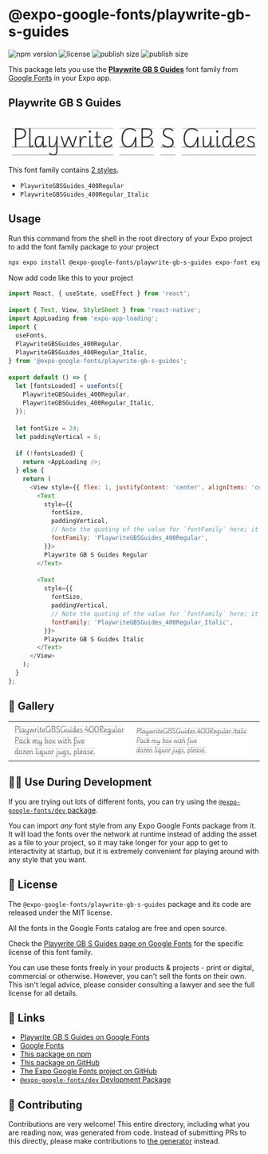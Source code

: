 # @expo-google-fonts/playwrite-gb-s-guides

![npm version](https://flat.badgen.net/npm/v/@expo-google-fonts/playwrite-gb-s-guides)
![license](https://flat.badgen.net/github/license/expo/google-fonts)
![publish size](https://flat.badgen.net/packagephobia/install/@expo-google-fonts/playwrite-gb-s-guides)
![publish size](https://flat.badgen.net/packagephobia/publish/@expo-google-fonts/playwrite-gb-s-guides)

This package lets you use the [**Playwrite GB S Guides**](https://fonts.google.com/specimen/Playwrite+GB+S+Guides) font family from [Google Fonts](https://fonts.google.com/) in your Expo app.

## Playwrite GB S Guides

![Playwrite GB S Guides](./font-family.png)

This font family contains [2 styles](#-gallery).

- `PlaywriteGBSGuides_400Regular`
- `PlaywriteGBSGuides_400Regular_Italic`

## Usage

Run this command from the shell in the root directory of your Expo project to add the font family package to your project
```sh
npx expo install @expo-google-fonts/playwrite-gb-s-guides expo-font expo-app-loading
```

Now add code like this to your project
```js
import React, { useState, useEffect } from 'react';

import { Text, View, StyleSheet } from 'react-native';
import AppLoading from 'expo-app-loading';
import {
  useFonts,
  PlaywriteGBSGuides_400Regular,
  PlaywriteGBSGuides_400Regular_Italic,
} from '@expo-google-fonts/playwrite-gb-s-guides';

export default () => {
  let [fontsLoaded] = useFonts({
    PlaywriteGBSGuides_400Regular,
    PlaywriteGBSGuides_400Regular_Italic,
  });

  let fontSize = 24;
  let paddingVertical = 6;

  if (!fontsLoaded) {
    return <AppLoading />;
  } else {
    return (
      <View style={{ flex: 1, justifyContent: 'center', alignItems: 'center' }}>
        <Text
          style={{
            fontSize,
            paddingVertical,
            // Note the quoting of the value for `fontFamily` here; it expects a string!
            fontFamily: 'PlaywriteGBSGuides_400Regular',
          }}>
          Playwrite GB S Guides Regular
        </Text>

        <Text
          style={{
            fontSize,
            paddingVertical,
            // Note the quoting of the value for `fontFamily` here; it expects a string!
            fontFamily: 'PlaywriteGBSGuides_400Regular_Italic',
          }}>
          Playwrite GB S Guides Italic
        </Text>
      </View>
    );
  }
};

```

## 🔡 Gallery


||||
|-|-|-|
|![PlaywriteGBSGuides_400Regular](./PlaywriteGBSGuides_400Regular.ttf.png)|![PlaywriteGBSGuides_400Regular_Italic](./PlaywriteGBSGuides_400Regular_Italic.ttf.png)|||


## 👩‍💻 Use During Development

If you are trying out lots of different fonts, you can try using the [`@expo-google-fonts/dev` package](https://github.com/expo/google-fonts/tree/master/font-packages/dev#readme).

You can import *any* font style from any Expo Google Fonts package from it. It will load the fonts
over the network at runtime instead of adding the asset as a file to your project, so it may take longer
for your app to get to interactivity at startup, but it is extremely convenient
for playing around with any style that you want.

## 📖 License

The `@expo-google-fonts/playwrite-gb-s-guides` package and its code are released under the MIT license.

All the fonts in the Google Fonts catalog are free and open source.

Check the [Playwrite GB S Guides page on Google Fonts](https://fonts.google.com/specimen/Playwrite+GB+S+Guides) for the specific license of this font family.

You can use these fonts freely in your products & projects - print or digital, commercial or otherwise. However, you can't sell the fonts on their own. This isn't legal advice, please consider consulting a lawyer and see the full license for all details.

## 🔗 Links

- [Playwrite GB S Guides on Google Fonts](https://fonts.google.com/specimen/Playwrite+GB+S+Guides)
- [Google Fonts](https://fonts.google.com/)
- [This package on npm](https://www.npmjs.com/package/@expo-google-fonts/playwrite-gb-s-guides)
- [This package on GitHub](https://github.com/expo/google-fonts/tree/master/font-packages/playwrite-gb-s-guides)
- [The Expo Google Fonts project on GitHub](https://github.com/expo/google-fonts)
- [`@expo-google-fonts/dev` Devlopment Package](https://github.com/expo/google-fonts/tree/master/font-packages/dev)

## 🤝 Contributing

Contributions are very welcome! This entire directory, including what you are reading now, was generated from code. Instead of submitting PRs to this directly, please make contributions to [the generator](https://github.com/expo/google-fonts/tree/master/packages/generator) instead.
